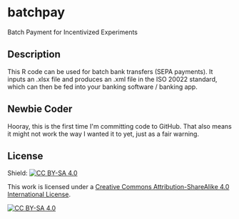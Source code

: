 # batchpay
Batch Payment for Incentivized Experiments

## Description
This R code can be used for batch bank transfers (SEPA payments). It inputs an .xlsx file and produces an .xml file in the ISO 20022 standard, which can then be fed into your banking software / banking app. 

## Newbie Coder
Hooray, this is the first time I'm committing code to GitHub. That also means it might not work the way I wanted it to yet, just as a fair warning. 

## License
Shield: [![CC BY-SA 4.0][cc-by-sa-shield]][cc-by-sa]

This work is licensed under a
[Creative Commons Attribution-ShareAlike 4.0 International License][cc-by-sa].

[![CC BY-SA 4.0][cc-by-sa-image]][cc-by-sa]

[cc-by-sa]: http://creativecommons.org/licenses/by-sa/4.0/
[cc-by-sa-image]: https://licensebuttons.net/l/by-sa/4.0/88x31.png
[cc-by-sa-shield]: https://img.shields.io/badge/License-CC%20BY--SA%204.0-lightgrey.svg
